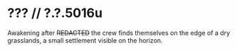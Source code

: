 # ??? // ?.?.5016u
Awakening after ~~REDACTED~~ the crew finds themselves on the edge of a dry grasslands, a small settlement visible on the horizon.
